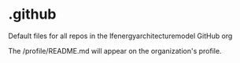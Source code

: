 <!--
SPDX-FileCopyrightText: 2017-2022 Contributors to the lfenergyarchitecturemodel project

SPDX-License-Identifier: CC-BY-4.0
-->

# .github
Default files for all repos in the lfenergyarchitecturemodel GitHub org

The /profile/README.md will appear on the organization's profile.
